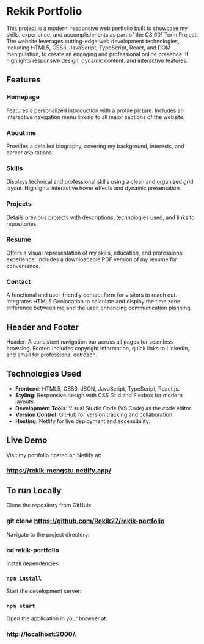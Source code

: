 # Rekik Portfolio


This project is a modern, responsive web portfolio built to showcase my skills, experience, and accomplishments as part of the CS 601 Term Project. The website leverages cutting-edge web development technologies, including HTML5, CSS3, JavaScript, TypeScript, React, and DOM manipulation, to create an engaging and professional online presence. It highlights responsive design, dynamic content, and interactive features.

## Features

### Homepage
Features a personalized introduction with a profile picture.
Includes an interactive navigation menu linking to all major sections of the website.

### About me
Provides a detailed biography, covering my background, interests, and career aspirations.

### Skills
Displays technical and professional skills using a clean and organized grid layout.
Highlights interactive hover effects and dynamic presentation.

### Projects
Details previous projects with descriptions, technologies used, and links to repositories.

### Resume
Offers a visual representation of my skills, education, and professional experience.
Includes a downloadable PDF version of my resume for convenience.

### Contact
A functional and user-friendly contact form for visitors to reach out.
Integrates HTML5 Geolocation to calculate and display the time zone difference between me and the user, enhancing communication planning.

## Header and Footer
Header: A consistent navigation bar across all pages for seamless browsing.
Footer: Includes copyright information, quick links to LinkedIn, and email for professional outreach.


## Technologies Used

- **Frontend**: HTML5, CSS3, JSON, JavaScript, TypeScript, React.js.
- **Styling**: Responsive design with CSS Grid and Flexbox for modern layouts.
- **Development Tools**: Visual Studio Code (VS Code) as the code editor.
- **Version Control**: GitHub for version tracking and collaboration.
- **Hosting**: Netlify for live deployment and accessibility.


## Live Demo
Visit my portfolio hosted on Netlify at:
### https://rekik-mengstu.netlify.app/

##  To run Locally

Clone the repository from GitHub:
### git clone https://github.com/Rekik27/rekik-portfolio
Navigate to the project directory: 
### cd rekik-portfolio
Install dependencies: 
### `npm install`
Start the development server: 
### `npm start`
Open the application in your browser at:
### http://localhost:3000/.

